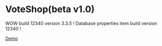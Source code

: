 VoteShop(beta v1.0)
=============

WOW build 12340 version 3.3.5 !
Database properties item build version 12340 !

<a href="http://wrencorn.ru/voteshop/">Demo</a>
